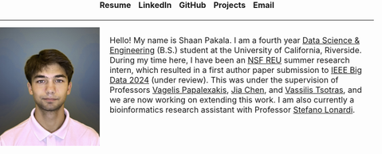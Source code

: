 <style>
  body {
    margin: 0;
    padding: 0;
    min-width: 500px;
    height: 1000px;
  }

  .container {
    width: 750px;
    height: 400px;
    margin: 0 auto;
    overflow: auto;
  }

  .nav-links {
    font-size: 16px;
    text-align: center;
    display: flex;
    flex-wrap: wrap;
    justify-content: center;
    gap: 15px;
    margin-bottom: 20px;
  }
  
  .nav-links a {
    text-decoration: none;
    font-weight: bold;
  }
  
  .content {
    display: flex;
    flex-wrap: wrap;
    align-items: flex-start;
    gap: 20px;
  }
  
  .profile-img {
    width: 200px;
    height: auto;
  }
  
  .bio {
    flex: 1;
    min-width: 280px;
    font-size: 16px;
  }

  hr {
    width: 100%;
  }
</style>

<div class="container">
  <div class="nav-links">
    <a href="https://shaanpakala.github.io/resume.pdf" target="_blank">Resume</a>
    <a href="https://www.linkedin.com/in/shaan-pakala-b91024210/" target="_blank">LinkedIn</a>
    <a href="https://github.com/shaanpakala" target="_blank">GitHub</a>
    <a href="https://shaanpakala.github.io/Projects/" target="_blank">Projects</a>
    <a href="mailto:shaan.pakala@gmail.com">Email</a>
  </div>

  <hr>

  <div class="content">
    <img class="profile-img" src="images/picture_of_me.jpg" alt="Shaan Pakala">
    <p class="bio">
      Hello! My name is Shaan Pakala. I am a fourth year <a href="https://datascience.ucr.edu/">Data Science & Engineering</a> (B.S.) student at the University of California, Riverside. During my time here, I have been an <a href="https://www.nsf.gov/awardsearch/showAward?AWD_ID=2244480&HistoricalAwards=false">NSF REU</a> summer research intern, which resulted in a first author paper submission to <a href="https://www3.cs.stonybrook.edu/~ieeebigdata2024/" target="_blank">IEEE Big Data 2024</a> (under review). This was under the supervision of Professors <a href="https://www.cs.ucr.edu/~epapalex/">Vagelis Papalexakis</a>, <a href="https://sites.google.com/view/jiachen-research/home">Jia Chen</a>, and <a href="https://www.cs.ucr.edu/~tsotras/">Vassilis Tsotras</a>, and we are now working on extending this work. I am also currently a bioinformatics research assistant with Professor <a href="https://www.cs.ucr.edu/~stelo/">Stefano Lonardi</a>.
    </p>
  </div>
</div>
